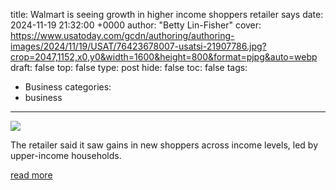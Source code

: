 title: Walmart is seeing growth in higher income shoppers retailer says
date: 2024-11-19 21:32:00 +0000
author: "Betty Lin-Fisher"
cover: https://www.usatoday.com/gcdn/authoring/authoring-images/2024/11/19/USAT/76423678007-usatsi-21907786.jpg?crop=2047,1152,x0,y0&width=1600&height=800&format=pjpg&auto=webp
draft: false
top: false
type: post
hide: false
toc: false
tags:
  - Business
categories:
  - business
---

![](https://www.usatoday.com/gcdn/authoring/authoring-images/2024/11/19/USAT/76423678007-usatsi-21907786.jpg?crop=2047,1152,x0,y0&width=1600&height=800&format=pjpg&auto=webp)

The retailer said it saw gains in new shoppers across income levels, led by upper-income households.

[read more](https://www.usatoday.com/story/money/2024/11/19/walmart-affluent-shoppers-higher-income/76427059007/)
